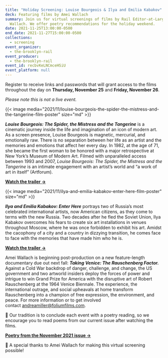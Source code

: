 ```yaml
---
title: "Holiday Screening: Louise Bourgeois & Ilya and Emilia Kabakov"
deck: Featuring films by Amei Wallach
summary: Join us for virtual screenings of films by Rail Editor-at-Large Amei
  Wallach. We offer poetry recommendations for the holiday weekend.
date: 2021-11-25T13:00:00-0500
end_date: 2021-11-27T15:00:00-0500
collections:
  - screening
event_organizer:
  - the-brooklyn-rail
event_producer:
  - the-brooklyn-rail
event_id: recbvKeLNCmceHSiU
event_platform: null
---
```

Register to receive links and passwords that will grant access to the films throughout the day on **Thursday, November 25** and **Friday, November 26**.  

*Please note this is not a live event.* 

{{< image media="2021/11/louise-bourgeois-the-spider-the-mistress-and-the-tangerine-film-poster" size="md" >}}

***Louise Bourgeois: The Spider, the Mistress and the Tangerine*** is a cinematic journey inside the life and imagination of an icon of modern art. As a screen presence, Louise Bourgeois is magnetic, mercurial, and emotionally raw. There is no separation between her life as an artist and the memories and emotions that affect her every day. In 1982, at the age of 71, she became the first woman to be honored with a major retrospective at New York’s Museum of Modern Art. Filmed with unparalleled access between 1993 and 2007, *Louise Bourgeois: The Spider, the Mistress and the Tangerine* is an intimate engagement with an artist’s world and “a work of art in itself” (Artforum).

**[Watch the trailer →](https://www.youtube.com/watch?v=JMdWNwOWnng)**

{{< image media="2021/11/ilya-and-emilia-kabakov-enter-here-film-poster" size="md" >}}

***Ilya and Emilia Kabakov: Enter Here*** portrays two of Russia’s most celebrated international artists, now American citizens, as they come to terms with the new Russia. Two decades after he fled the Soviet Union, Ilya Kabakov overcomes his fears to create six art installations in venues throughout Moscow, where he was once forbidden to exhibit his art. Amidst the cacophony of a city and a country in dizzying transition, he comes face to face with the memories that have made him who he is.

**[Watch the trailer →](https://www.youtube.com/watch?v=XahGyhrlfrs)**

Amei Wallach is beginning post-production on a new feature-length documentary due out next fall: ***Taking Venice: The Rauschenberg Factor.*** Against a Cold War backdrop of danger, challenge, and change, the US government and two artworld insiders deploy the forces of power and intrigue to win Grand Prize for America with the disruptive art of Robert Rauschenberg at the 1964 Venice Biennale. The experience, the international outrage, and social upheavals at home transform Rauschenberg into a champion of free expression, the environment, and peace. For more information or to get involved contact [andreamiller@foliumfilms.com](mailto:andreamiller@foliumfilms.com).

📖 Our tradition is to conclude each event with a poetry reading, so we encourage you to read poems from our current issue after watching the films.  

**[Poetry from the November 2021 issue →](https://brooklynrail.org/2021/11/poetry)**

🙏 A special thanks to Amei Wallach for making this virtual screening possible!